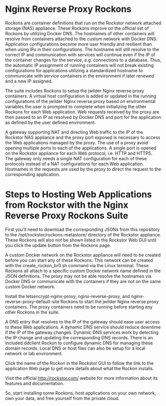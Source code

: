 # Nginx Reverse Proxy Rockons

Rockons are container definitions that run on the Rockstor network attached storage (NAS) appliance. These Rockons improve on the official set of Rockons by utilizing Docker DNS. The hostnames of other containers will resolve from containers attached to the custom network with Docker DNS. Application configurations become more user friendly and resilient than when using IPs in their configurations. The hostname will still resolve to the correct IP and communication with services will continue even if the IP of the container changes for the service, e.g. connections to a database. Thus, the automatic IP assignment of running containers will not break existing configurations for applications utilizing a standardized hostname to communicate with service containers in the environment if later renewed and a new IP assigned.

The suite includes Rockons to setup the jwilder Nginx reverse proxy containers. A virtual host configuration is added or updated in the running configurations of the jwilder Nginx reverse proxy based on environmental variables the user is prompted to complete when initializing the other Rockons for each Web application. Web requests received by the proxy are then passed to an IP as resolved by Docker DNS and port for the application as defined by the user defined environment.

A gateway supporting NAT and directing Web traffic to the IP of the Rockstor NAS appliance and the proxy port exposed is necessary to access the Web applications managed by the proxy. The use of a proxy avoid opening multiple ports to each of the applications. A single port is opened on the Rockstor appliance for each Web protocol, i.e. HTTP and HTTPS. The gateway only needs a single NAT configuration for each of these protocols instead of a NAT configurations for each Web application. Hostnames in the requests are used by the proxy to direct the request to the corresponding application. 

# Steps to Hosting Web Applications from Rockstor with the Nginx Reverse Proxy Rockons Suite

First you'll need to download the corresponding JSONs from this repository to the /opt/rockstor/rockons-metastore/ directory of the Rockstor appliance. These Rockons will also not be shown listed in the Rockstor Web GUI until you click the update button from the Rockons page. 

A custom Docker network on the Rockstor appliance will need to be created before you can start any of these Rockons. This network can be created with the create_rockon_br0.sh command via the Linux terminal. These Rockons all attach to a specific custom Docker network name defined in the JSON definitions. The proxy may not be able resolve the hostnames via Docker DNS or communicate with the containers if they are not on the same custom Docker network.

Install the letsencrypt-nginx-proxy, nginx-reverse-proxy, and nginx-reverse-proxy-default-site Rockons to start the jwilder Nginx reverse proxy containers. The proxy containers need to be running before starting any other Rockons in the suite.

A DNS entry that resolves to the IP of the gateway should ease user access to these Web applications. A dynamic DNS service should reduce downtime if the IP of the gateway changes. Dynamic DNS services work by detecting the IP change and updating the corresponding DNS records. There is an included ddclient Rockon to configure dynamic DNS for managing these domain records. Local DNS or host files can also be setup for a local network or lab environment. 

Click the name of the Rockon in the Rockstor GUI to follow the link to the application Web page to get more details about what the Rockon installs.

Visit the official http://rockstor.com/ website for more information about its features and documentation.

So, start installing some Rockons, host applications on your own network, own your data, and free yourself from the private cloud.